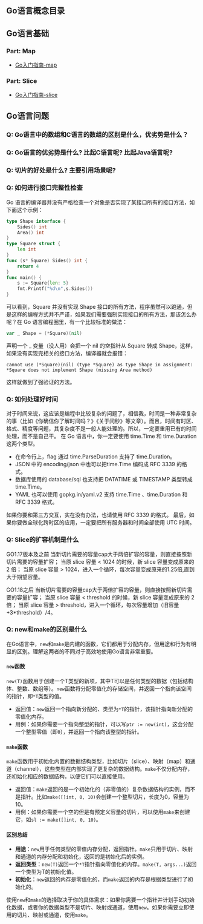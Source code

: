## Go语言概念目录

## Go语言基础
### Part: Map
- [Go入门指南-map](https://learnku.com/docs/the-way-to-go/8-chapters/3618)
### Part: Slice
- [Go入门指南-slice](https://learnku.com/docs/the-way-to-go/chapter-description/3611)

## Go语言问题

### Q: Go语言中的数组和C语言的数组的区别是什么，优劣势是什么？

### Q: Go语言的优劣势是什么? 比起C语言呢? 比起Java语言呢?

### Q: 切片的好处是什么? 主要引用场景呢?

### Q: 如何进行接口完整性检查
Go 语言的编译器并没有严格检查一个对象是否实现了某接口所有的接口方法，如下面这个示例：
```go
type Shape interface {
    Sides() int
    Area() int
}
type Square struct {
    len int
}
func (s* Square) Sides() int {
    return 4
}
func main() {
    s := Square{len: 5}
    fmt.Printf("%d\n",s.Sides())
}
```
可以看到，Square 并没有实现 Shape 接口的所有方法，程序虽然可以跑通，但是这样的编程方式并不严谨，如果我们需要强制实现接口的所有方法，那该怎么办呢？在 Go 语言编程圈里，有一个比较标准的做法：
```go
var _ Shape = (*Square)(nil)
```
声明一个 _ 变量（没人用）会把一个 nil 的空指针从 Square 转成 Shape，这样，如果没有实现完相关的接口方法，编译器就会报错：
```
cannot use (*Square)(nil) (type *Square) as type Shape in assignment: *Square does not implement Shape (missing Area method)
```
这样就做到了强验证的方法。

### Q: 如何处理好时间
对于时间来说，这应该是编程中比较复杂的问题了，相信我，时间是一种非常复杂的事（比如《你确信你了解时间吗？》《关于闰秒》等文章）。而且，时间有时区、格式、精度等问题，其复杂度不是一般人能处理的。所以，一定要重用已有的时间处理，而不是自己干。
在 Go 语言中，你一定要使用 time.Time 和 time.Duration  这两个类型。
- 在命令行上，flag 通过 time.ParseDuration 支持了 time.Duration。
- JSON 中的 encoding/json 中也可以把time.Time 编码成 RFC 3339 的格式。
- 数据库使用的 database/sql 也支持把 DATATIME 或 TIMESTAMP 类型转成 time.Time。
- YAML 也可以使用 gopkg.in/yaml.v2 支持 time.Time 、time.Duration 和 RFC 3339 格式。

如果你要和第三方交互，实在没有办法，也请使用 RFC 3339 的格式。
最后，如果你要做全球化跨时区的应用，一定要把所有服务器和时间全部使用 UTC 时间。

### Q: Slice的扩容机制是什么
GO1.17版本及之前
当新切片需要的容量cap大于两倍扩容的容量，则直接按照新切片需要的容量扩容；
当原 slice 容量 < 1024 的时候，新 slice 容量变成原来的 2 倍；
当原 slice 容量 > 1024，进入一个循环，每次容量变成原来的1.25倍,直到大于期望容量。

GO1.18之后
当新切片需要的容量cap大于两倍扩容的容量，则直接按照新切片需要的容量扩容；
当原 slice 容量 < threshold 的时候，新 slice 容量变成原来的 2 倍；
当原 slice 容量 > threshold，进入一个循环，每次容量增加（旧容量+3*threshold）/4。

### Q: new和make的区别是什么
在Go语言中，`new`和`make`是内建的函数，它们都用于分配内存，但用途和行为有明显的区别。理解这两者的不同对于高效地使用Go语言非常重要。

#### `new`函数

`new(T)`函数用于创建一个T类型的新项，其中T可以是任何类型的数据（包括结构体、整数、数组等）。`new`函数将分配零值化的存储空间，并返回一个指向该空间的指针，即`*T`类型的值。

- 返回值：`new`返回一个指向新分配的、类型为`*T`的指针，该指针指向新分配的零值化内存。
- 用例：如果你需要一个指向整型的指针，可以写`ptr := new(int)`，这会分配一个整型零值（即`0`），并返回一个指向该整型的指针。

#### `make`函数

`make`函数用于初始化内置的数据结构类型，比如切片（slice）、映射（map）和通道（channel），这些类型在内部实现了更复杂的数据结构。`make`不仅分配内存，还初始化相应的数据结构，以便它们可以直接使用。

- 返回值：`make`返回的是一个初始化的（非零值的）复杂数据结构的实例，而不是指针。比如`make([]int, 0, 10)`会创建一个整型切片，长度为0，容量为10。
- 用例：如果你需要一个空的但是有预定义容量的切片，可以使用`make`来创建它，如`sl := make([]int, 0, 10)`。

#### 区别总结

- **用途**：`new`用于任何类型的零值内存分配，返回指针。`make`只用于切片、映射和通道的内存分配和初始化，返回的是初始化后的实例。
- **返回类型**：`new(T)`返回一个`*T`指针指向零值化的内存。`make(T, args...)`返回一个类型为T的初始化值。
- **初始化**：`new`返回的内存是零值化的，而`make`返回的内存是根据类型进行了初始化的。

使用`new`和`make`的选择取决于你的具体需求：如果你需要一个指针并计划手动初始化数据，或者你的数据类型不是切片、映射或通道，使用`new`。如果你需要立即使用的切片、映射或通道，使用`make`。
